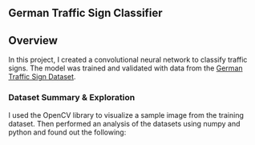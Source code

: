 ## German Traffic Sign Classifier

Overview
---
In this project, I created a convolutional neural network to classify traffic signs. The model was trained and validated with data from the [German Traffic Sign Dataset](http://benchmark.ini.rub.de/?section=gtsrb&subsection=dataset).

### Dataset Summary & Exploration

I used the OpenCV library to visualize a sample image from the training dataset. Then performed an analysis of the datasets using numpy and python and found out the following:




